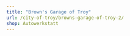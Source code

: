 ```yaml
---
title: "Brown's Garage of Troy"
url: /city-of-troy/browns-garage-of-troy-2/
shop: Autowerkstatt
---
```


